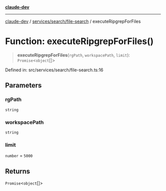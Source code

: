 [**claude-dev**](../../../../README.md)

***

[claude-dev](../../../../README.md) / [services/search/file-search](../README.md) / executeRipgrepForFiles

# Function: executeRipgrepForFiles()

> **executeRipgrepForFiles**(`rgPath`, `workspacePath`, `limit`): `Promise`\<`object`[]\>

Defined in: src/services/search/file-search.ts:16

## Parameters

### rgPath

`string`

### workspacePath

`string`

### limit

`number` = `5000`

## Returns

`Promise`\<`object`[]\>
